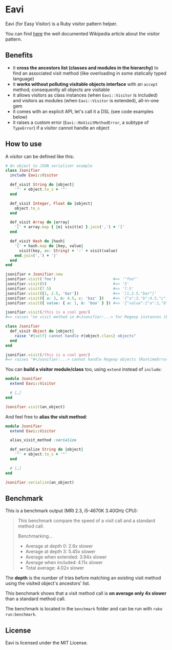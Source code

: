 # Eavi

Eavi (for Easy Visitor) is a Ruby visitor pattern helper.

You can find [here](https://en.wikipedia.org/wiki/Visitor_pattern) the well documented Wikipedia article about the visitor pattern.

## Benefits

- it **cross the ancestors list (classes and modules in the hierarchy)** to find an associated visit method (like overloading in some statically typed language)
- it **works without polluting visitable objects interface** with an `accept` method; consequently all objects are visitable
- it allows visitors as class instances (when `Eavi::Visitor` is included) and visitors as modules (when `Eavi::Visitor` is extended), all-in-one gem
- it comes with an explicit API, let's call it a DSL (see code examples below)
- it raises a custom error (`Eavi::NoVisitMethodError`, a subtype of `TypeError`) if a visitor cannot handle an object

## How to use

A visitor can be defined like this:

```ruby
# An object to JSON serializer example
class Jsonifier
  include Eavi::Visitor

  def_visit String do |object|
    '"' + object.to_s + '"'
  end

  def_visit Integer, Float do |object|
    object.to_s
  end

  def_visit Array do |array|
    '[' + array.map { |e| visit(e) }.join(',') + ']'
  end

  def_visit Hash do |hash|
    '{' + hash.map do |key, value|
      visit(key, as: String) + ':' + visit(value)
    end.join(',') + '}'
  end
end

jsonifier = Jsonifier.new
jsonifier.visit('foo')                         #=> '"foo"'
jsonifier.visit(5)                             #=> '5'
jsonifier.visit(7.5)                           #=> '7.5'
jsonifier.visit([1, 2.5, 'bar'])               #=> '[1,2.5,"bar"]'
jsonifier.visit({ a: 3, b: 4.5, c: 'baz' })    #=> '{"a":3,"b":4.5,"c":"baz"}'
jsonifier.visit({ value: { a: 1, b: 'boo' } }) #=> '{"value":{"a":1,"b":"boo"}}'

jsonifier.visit(/this is a cool gem/)
#=> raises "no visit method in #<Jsonifier:...> for Regexp instances (Eavi::NoVisitMethodError)"

class Jsonifier
  def_visit Object do |object|
    raise "#{self} cannot handle #{object.class} objects"
  end
end

jsonifier.visit(/this is a cool gem/)
#=> raises "#<Jsonifier:...> cannot handle Regexp objects (RuntimeError)"
```

You can **build a visitor module/class** too, using `extend` instead of `include`:

```ruby
module Jsonifier
  extend Eavi::Visitor

  # […]
end

Jsonifier.visit(an_object)
```

And feel free to **alias the visit method**:

```ruby
module Jsonifier
  extend Eavi::Visitor

  alias_visit_method :serialize

  def_serialize String do |object|
    '"' + object.to_s + '"'
  end

  # […]
end

Jsonifier.serialize(an_object)
```

## Benchmark

This is a benchmark output (MRI 2.3, i5-4670K 3.40GHz CPU):

> This benchmark compare the speed of a visit call and a standard method call.
>
> Benchmarking…
>
> - Average at depth 0:    2.6x slower
> - Average at depth 3:    5.45x slower
> - Average when extended: 3.94x slower
> - Average when included: 4.11x slower
> - Total average:         4.02x slower

The **depth** is the number of tries before matching an existing visit method using the visited object's ancestors' list.

This benchmark shows that a visit method call is **on average only 4x slower** than a standard method call.

The benchmark is located in the `benchmark` folder and can be run with `rake run:benchmark`.

## License

Eavi is licensed under the MIT License.
